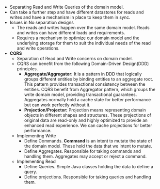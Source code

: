 - Separating Read and Write Queries of the domain model.
- Can take a further step and have different datastores for reads and writes and have a mechanism
  in place to keep them in sync.
- Issues in No separation designs
  - The reads and writes happen over the same domain model. Reads and writes can have different loads and requirements.
  - Requires a mechanism to optimize our domain model and the underlying storage for them to suit the individual needs
    of the read and write operations.
- **CQRS**
  - Separation of Read and Write concerns on domain model.
  - CQRS can benefit from the following Domain-Driven Design(DDD) principles.
    - **Aggregate/Aggregator:** It is a pattern in DDD that logically groups different entities by binding entities
    to an aggregate root. This pattern provides transactional consistency between the entities.
    CQRS benefit from Aggregator pattern, which groups the write domain model, providing transactional guarantees. 
    Aggregates normally hold a cache state for better performance but can work perfectly without it.
    - **Projection/Projector:** Projection means representing domain objects in different shapes and structures.
    These projections of original data are read-only and highly optimized to provide an enhanced read experience.
    We can cache projections for better performance.
  - Implementing Write
    - Define Commands. **Command** is an intent to mutate the state of the domain model. These hold the data that we intent to mutate.
    - Define Aggregates. Responsible for taking commands and handling them. Aggregates may accept or reject a command.
  - Implementing Read
    - Define Queries. Simple Java classes holding the data to define a query.
    - Define projections. Responsible for taking queries and handling them. 